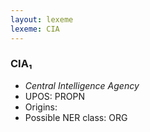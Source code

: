 ```yaml
---
layout: lexeme
lexeme: CIA
---
```


###  CIA₁

* _Central Intelligence Agency_
* UPOS:  PROPN
* Origins: 
* Possible NER class:  ORG

